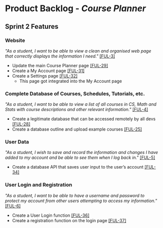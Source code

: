# Product Backlog - *Course Planner*

## **Sprint 2 Features**

### **Website**
*"As a student, I want to be able to view a clean and organised web page that correctly displays the information I need."* [[FUL-3]](https://mcsapps.utm.utoronto.ca/jira/browse/FUL-3)
- Update the main Course Planner page [[FUL-29]](https://mcsapps.utm.utoronto.ca/jira/browse/FUL-29)
- Create a My Account page [[FUL-31]](https://mcsapps.utm.utoronto.ca/jira/browse/FUL-31)
- Create a Settings page [[FUL-32]](https://mcsapps.utm.utoronto.ca/jira/browse/FUL-32)
  - This page got integrated into the My Account page

### **Complete Database of Courses, Schedules, Tutorials, etc.**
*"As a student, I want to be able to view a list of all courses in CS, Math and Stats with course descriptions and other relevant information."* [[FUL-4]](https://mcsapps.utm.utoronto.ca/jira/browse/FUL-4)
- Create a legitimate database that can be accessed remotely by all devs [[FUL-28]](https://mcsapps.utm.utoronto.ca/jira/browse/FUL-28)
- Create a database outline and upload example courses [[FUL-25]](https://mcsapps.utm.utoronto.ca/jira/browse/FUL-25)


### **User Data**
*"As a student, I wish to save and record the information and changes I have added to my account and be able to see them when I log back in."* [[FUL-5]](https://mcsapps.utm.utoronto.ca/jira/browse/FUL-5)
- Create a database API that saves user input to the user’s account [[FUL-34]](https://mcsapps.utm.utoronto.ca/jira/browse/FUL-34)

### **User Login and Registration**
*"As a student, I want to be able to have a username and password to protect my account from other users attempting to access my information."* [[FUL-6]](https://mcsapps.utm.utoronto.ca/jira/browse/FUL-6)
- Create a User Login function [[FUL-36]](https://mcsapps.utm.utoronto.ca/jira/browse/FUL-36)
- Create a registration function on the login page [[FUL-37]](https://mcsapps.utm.utoronto.ca/jira/browse/FUL-37)
